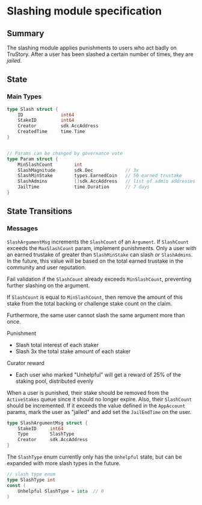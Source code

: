 # Slashing module specification

## Summary

The slashing module applies punishments to users who act badly on TruStory. After a user has been slashed a certain number of times, they are *jailed*.

## State

### Main Types

```go
type Slash struct {
    ID              int64
    StakeID         int64
    Creator         sdk.AccAddress
    CreatedTime     time.Time
}


// Params can be changed by governance vote
type Param struct {
    MinSlashCount        int
    SlashMagnitude       sdk.Dec            // 3x
    SlashMinStake        types.EarnedCoin   // 50 earned trustake
    SlashAdmins          []sdk.AccAddress   // list of admin addresses who can slash
    JailTime             time.Duration      // 7 days
}
```

## State Transitions

### Messages

`SlashArgumentMsg` increments the `SlashCount` of an `Argument`. If `SlashCount` exceeds the `MaxSlashCount` param, implement punishments. Only a user with an earned trustake of greater than `SlashMinStake` can slash *or* `SlashAdmins`. In the future, this value will be based on the total earned trustake in the community and user reputation.

Fail validation if the `SlashCount` already exceeds `MinSlashCount`, preventing further slashing on the argument.

If `SlashCount` is equal to `MinSlashCount`, then remove the amount of this stake from the total backing or challenge stake count on the claim.

Furthermore, the same user cannot slash the same argument more than once.

Punishment
* Slash total interest of each staker
* Slash 3x the total stake amount of each staker

Curator reward
* Each user who marked "Unhelpful" will get a reward of 25% of the staking pool, distributed evenly

When a user is punished, their stake should be removed from the `ActiveStakes` queue since it should no longer expire. Also, their `SlashCount` should be incremented. If it exceeds the value defined in the `AppAccount` params, mark the user as "jailed" and add set the `JailEndTime` on the user.

```go
type SlashArgumentMsg struct {
    StakeID     int64
    Type        SlashType
    Creator     sdk.AccAddress
}
```

The `SlashType` enum currently only has the `Unhelpful` state, but can be expanded with more slash types in the future.

```go
// slash type enum
type SlashType int
const (
    Unhelpful SlashType = iota  // 0
)

```
